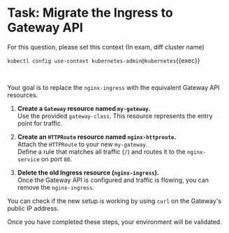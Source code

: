 # Task: Migrate the Ingress to Gateway API
For this question, please set this context (In exam, diff cluster name)

`kubectl config use-context kubernetes-admin@kubernetes`{{exec}}

<br>

Your goal is to replace the `nginx-ingress` with the equivalent Gateway API resources.

1.  **Create a `Gateway` resource named `my-gateway`.**  
    Use the provided `gateway-class`. This resource represents the entry point for traffic.

2.  **Create an `HTTPRoute` resource named `nginx-httproute`.**  
    Attach the `HTTPRoute` to your new `my-gateway`.  
    Define a rule that matches all traffic (`/`) and routes it to the `nginx-service` on port `80`.

3.  **Delete the old Ingress resource (`nginx-ingress`).**  
    Once the Gateway API is configured and traffic is flowing, you can remove the `nginx-ingress`.

You can check if the new setup is working by using `curl` on the Gateway's public IP address.

Once you have completed these steps, your environment will be validated.